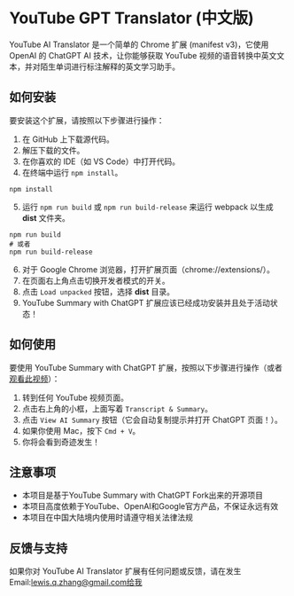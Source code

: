 # YouTube GPT Translator (中文版)

YouTube AI Translator 是一个简单的 Chrome 扩展 (manifest v3)，它使用 OpenAI 的 ChatGPT AI 技术，让你能够获取 YouTube 视频的语音转换中英文文本，并对陌生单词进行标注解释的英文学习助手。

## 如何安装

要安装这个扩展，请按照以下步骤进行操作：

1. 在 GitHub 上下载源代码。
2. 解压下载的文件。
3. 在你喜欢的 IDE（如 VS Code）中打开代码。
4. 在终端中运行 `npm install`。
```
npm install
```
5. 运行 `npm run build` 或 `npm run build-release` 来运行 webpack 以生成 **dist** 文件夹。
```
npm run build
# 或者
npm run build-release
```
6. 对于 Google Chrome 浏览器，打开扩展页面（chrome://extensions/）。
7. 在页面右上角点击切换开发者模式的开关。
8. 点击 `Load unpacked` 按钮，选择 **dist** 目录。
9. YouTube Summary with ChatGPT 扩展应该已经成功安装并且处于活动状态！

## 如何使用

要使用 YouTube Summary with ChatGPT 扩展，按照以下步骤进行操作（或者 [观看此视频](https://www.youtube.com/watch?v=pNxsdLif2cs)）：

1. 转到任何 YouTube 视频页面。
2. 点击右上角的小框，上面写着 `Transcript & Summary`。
3. 点击 `View AI Summary` 按钮（它会自动复制提示并打开 ChatGPT 页面！）。
4. 如果你使用 Mac，按下 `Cmd + V`。
5. 你将会看到奇迹发生！

## 注意事项

- 本项目是基于YouTube Summary with ChatGPT Fork出来的开源项目
- 本项目高度依赖于YouTube、OpenAI和Google官方产品，不保证永远有效
- 本项目在中国大陆境内使用时请遵守相关法律法规

## 反馈与支持

如果你对 YouTube AI Translator 扩展有任何问题或反馈，请在发生Email:lewis.q.zhang@gmail.com给我